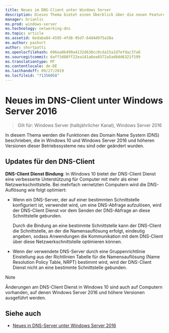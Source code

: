 ```yaml
---
title: Neues im DNS-Client unter Windows Server
description: Dieses Thema bietet einen Überblick über die neuen Features im DNS-Client unter Windows Server und Windows 10.
manager: brianlic
ms.prod: windows-server
ms.technology: networking-dns
ms.topic: article
ms.assetid: 6edaba84-4595-4fd8-95d7-64d4d975a38a
ms.author: pashort
author: shortpatti
ms.openlocfilehash: 696ea0b499a4132d630cc0cda15a1d7efdac37a8
ms.sourcegitcommit: 6aff3d88ff22ea141a6ea6572a5ad8dd6321f199
ms.translationtype: MT
ms.contentlocale: de-DE
ms.lasthandoff: 09/27/2019
ms.locfileid: "71356058"
---
```

# <a name="whats-new-in-dns-client-in-windows-server-2016"></a>Neues im DNS-Client unter Windows Server 2016

>Gilt für: Windows Server (halbjährlicher Kanal), Windows Server 2016

In diesem Thema werden die Funktionen des Domain Name System (DNS) beschrieben, die in Windows 10 und Windows Server 2016 und höheren Versionen dieser Betriebssysteme neu sind oder geändert wurden.
  
## <a name="updates-to-dns-client"></a>Updates für den DNS-Client

**DNS-Client Dienst Bindung**: In Windows 10 bietet der DNS-Client Dienst eine verbesserte Unterstützung für Computer mit mehr als einer Netzwerkschnittstelle. Bei mehrfach vernetzten Computern wird die DNS-Auflösung wie folgt optimiert:  
  
-   Wenn ein DNS-Server, der auf einer bestimmten Schnittstelle konfiguriert ist, verwendet wird, um eine DNS-Abfrage aufzulösen, wird der DNS-Client Dienst vor dem Senden der DNS-Abfrage an diese Schnittstelle gebunden.  
  
    Durch die Bindung an eine bestimmte Schnittstelle kann der DNS-Client die Schnittstelle, an der die Namensauflösung erfolgt, eindeutig angeben, sodass Anwendungen die Kommunikation mit dem DNS-Client über diese Netzwerkschnittstelle optimieren können.  
  
-   Wenn der verwendete DNS-Server durch eine Gruppenrichtlinie Einstellung aus der Richtlinien Tabelle für die Namensauflösung (Name Resolution Policy Table, NRPT) bestimmt wird, wird der DNS-Client Dienst nicht an eine bestimmte Schnittstelle gebunden.  
  
> [!NOTE]  
> Änderungen am DNS-Client Dienst in Windows 10 sind auch auf Computern vorhanden, auf denen Windows Server 2016 und höhere Versionen ausgeführt werden.  
  
## <a name="see-also"></a>Siehe auch  
  
-   [Neues in DNS-Server unter Windows Server 2016](What-s-New-in-DNS-Server.md)  
  

